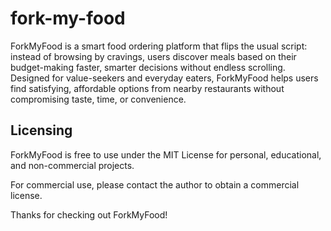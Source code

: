# fork-my-food
ForkMyFood is a smart food ordering platform that flips the usual script: instead of browsing by cravings, users discover meals based on their budget-making faster, smarter decisions without endless scrolling. Designed for value-seekers and everyday eaters, ForkMyFood helps users find satisfying, affordable options from nearby restaurants without compromising taste, time, or convenience.

## Licensing
ForkMyFood is free to use under the MIT License for personal, educational, and non-commercial projects.

For commercial use, please contact the author to obtain a commercial license.

Thanks for checking out ForkMyFood!
